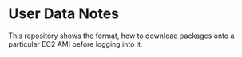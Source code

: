 # User Data Notes
This repository shows the format, how to download packages onto a particular EC2 AMI before logging into it. 
